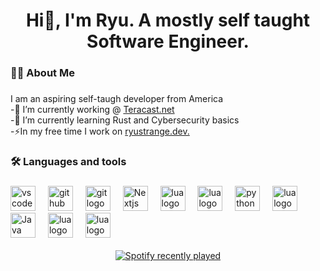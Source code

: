 ### 

<h1 align="center">Hi👋, I'm Ryu. A mostly self taught Software Engineer. </h1>

###


<h3 align="left">👩‍💻 About Me</h3>

###

<p align="left">
  I am an aspiring self-taugh developer from America
  <br/> 
  -🔭 I’m currently working @ <a href="https://teracast.net">Teracast.net</a>
  <br/> 
  -🌱 I’m currently learning Rust and Cybersecurity basics 
  <br/> 
  -⚡In my free time I work on <a href="https://ryustrange.dev" target="_blank">ryustrange.dev.</a>
</p>

###


<h3 align="left">🛠 Languages and tools</h3>

###

<div align="left">
  <img src="https://cdn.jsdelivr.net/gh/devicons/devicon/icons/vscode/vscode-original.svg" height="40" alt="vscode logo"/> <img width="12" />
  <img src="https://cdn.jsdelivr.net/gh/devicons/devicon/icons/github/github-original.svg" height="40" alt="github logo"/> <img width="12" />
  <img src="https://cdn.jsdelivr.net/gh/devicons/devicon/icons/git/git-original.svg" height="40" alt="git logo"/> <img width="12" />
  <img src="https://cdn.jsdelivr.net/gh/devicons/devicon/icons/nextjs/nextjs-original.svg" height="40" alt="Nextjs logo"/> <img width="12" />
  <img src="https://cdn.jsdelivr.net/gh/devicons/devicon/icons/tailwindcss/tailwindcss-original.svg" height="40" alt="lua logo"/> <img width="12" />
  <img src="https://cdn.jsdelivr.net/gh/devicons/devicon/icons/typescript/typescript-original.svg" height="40" alt="lua logo"/> <img width="12" />
  <img src="https://cdn.jsdelivr.net/gh/devicons/devicon/icons/python/python-original.svg" height="40" alt="python logo"/> <img width="12" />
  <img src="https://cdn.jsdelivr.net/gh/devicons/devicon/icons/lua/lua-original.svg" height="40" alt="lua logo"/> <img width="12" />
  <img src="https://cdn.jsdelivr.net/gh/devicons/devicon/icons/java/java-original.svg" height="40" alt="Java logo"/> <img width="12" />
  <img src="https://cdn.jsdelivr.net/gh/devicons/devicon/icons/rust/rust-original.svg" height="40" alt="lua logo"/> <img width="12" />
  <img src="https://cdn.jsdelivr.net/gh/devicons/devicon/icons/c/c-original.svg" height="40" alt="lua logo"/> <img width="12" />
</div>

</br>

<div align="center">
    <a href="https://open.spotify.com/user/icebare098">
      <img src="https://spotify-recently-played-readme.vercel.app/api?user=icebare098&count=5&unique=false" alt="Spotify recently played"  />
    </a>
</div>

<!-- <div class="flex">
  <div align="left">
    <img src="https://visitor-badge.laobi.icu/badge?page_id=RyuIsStrange.RyuIsStrange&"  />
  </div>
  
  <div align="left">
    <a href="https://open.spotify.com/user/icebare098">
      <img src="https://spotify-recently-played-readme.vercel.app/api?user=icebare098&count=5&unique=false" alt="Spotify recently played"  />
    </a>
  </div>

  <div align="left">
    <img src="https://github-readme-stats.vercel.app/api?username=RyuIsStrange&hide_title=false&hide_rank=false&show_icons=true&include_all_commits=true&count_private=true&disable_animations=false&theme=dracula&locale=en&hide_border=false&order=1" height="150" alt="stats graph"  />
    <img src="https://github-readme-stats.vercel.app/api/top-langs?username=RyuIsStrange&locale=en&hide_title=false&layout=compact&card_width=320&langs_count=5&theme=dracula&hide_border=false&order=2" height="150" alt="languages graph"  />
  </div>
</div>
-->

<!--
**RyuIsStrange/RyuIsStrange** is a ✨ _special_ ✨ repository because its `README.md` (this file) appears on your GitHub profile.

Here are some ideas to get you started:

- 🔭 I’m currently working on ...
- 🌱 I’m currently learning ...
- 👯 I’m looking to collaborate on ...
- 🤔 I’m looking for help with ...
- 💬 Ask me about ...
- 📫 How to reach me: ...
- 😄 Pronouns: ...
- ⚡ Fun fact: ...
-->
